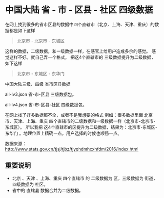 # 中国大陆 省 - 市 - 区县 - 社区 四级数据

在网上找到很多的省市区县的数据中四个直辖市（北京、上海、天津、重庆）的数据都是如下这样

> 北京市 - 北京市 - 东城区

这样的数据，二级数据，和一级数据一样，在感官上给用户造成多余的感觉。
感觉这样不好。就自己弄一个格式。
把这4个直辖市的 三级数据提升为二级数据，如下这样

> 北京市 - 东城区 - 东华门




中国大陆三级、四级 省市区县数据

all-lv3.json 省-市-区县 三级数据包。

all-lv4.json 省-市-区县-社区 四级数据包。


在网上找了好多数据都不全，或者不是我想要的格式
例如：很多数据里面 北京市、天津、上海、重庆 四个直辖市的二级数据和一级数据一样（北京市-北京市-东城区）。
所以我把 这4个直辖市的区提升为二级数据，结果为：北京市-东城区-东华门 。地理位置上精确一点。用户选择的时候也顺畅一点。

数据来源：http://www.stats.gov.cn/tjsj/tjbz/tjyqhdmhcxhfdm/2016/index.html




## 重要说明
+ 北京 、天津 、上海、重庆 四个直辖市 的 二级数据为 区，三级数据为 街道，四级数据为 社区。
+ 省中的 直辖县 数据合并为二级数据。